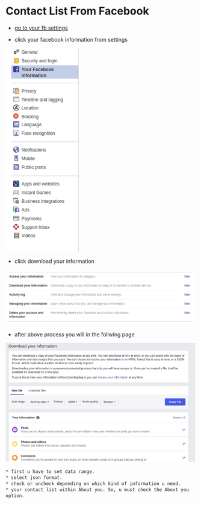 # Contact List From Facebook




* [go to your fb settings](https://www.facebook.com/settings)

* click your facebook information from settings


 ![your facebook information](/images/your_fb_info.png)


* click download your information

![download your information](/images/download_your_information.png)

* after above process you will in the follwing page

![select your information](/images/select_data.png)

    * first u have to set data range.
    * select json format.
    * check or uncheck depending on which kind of information u need.
    * your contact list within About you. So, u must check the About you option.





 

